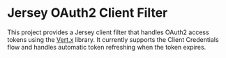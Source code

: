 # Jersey OAuth2 Client Filter

This project provides a Jersey client filter that handles OAuth2 access tokens using the [Vert.x](https://vertx.io/docs/vertx-auth-oauth2/java/) library. It currently supports the Client Credentials flow and handles automatic token refreshing when the token expires.